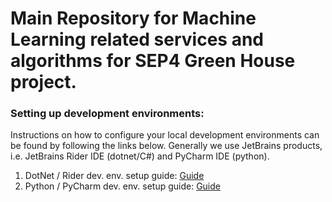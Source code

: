 # Main Repository for Machine Learning related services and algorithms for SEP4 Green House project.




### Setting up development environments:
Instructions on how to configure your local development environments can be found by following the links below.
Generally we use JetBrains products, i.e. JetBrains Rider IDE (dotnet/C#) and PyCharm IDE (python).
  1. DotNet / Rider dev. env. setup guide: [Guide](dotnet/README.md)
  2. Python / PyCharm dev. env. setup guide: [Guide](python-dev/README.md)
